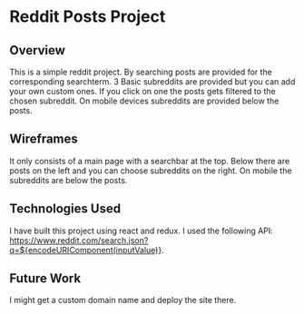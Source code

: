 # Reddit Posts Project

## Overview

This is a simple reddit project. By searching posts are provided for the corresponding searchterm. 3 Basic subreddits are provided but you can add your own custom ones. If you click on one the posts gets filtered to the chosen subreddit. On mobile devices subreddits are provided below the posts.

## Wireframes

It only consists of a main page with a searchbar at the top. Below there are posts on the left and you can choose subreddits on the right.
On mobile the subreddits are below the posts.

## Technologies Used

I have built this project using react and redux. 
I used the following API: https://www.reddit.com/search.json?q=${encodeURIComponent(inputValue)}.

## Future Work

I might get a custom domain name and deploy the site there.



